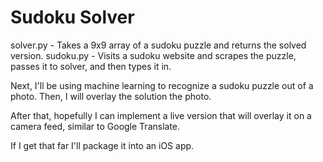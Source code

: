 # Sudoku Solver

solver.py - Takes a 9x9 array of a sudoku puzzle and returns the solved version.
sudoku.py - Visits a sudoku website and scrapes the puzzle, passes it to solver, and then types it in.

Next, I'll be using machine learning to recognize a sudoku puzzle out of a photo. Then, I will overlay the solution the photo.

After that, hopefully I can implement a live version that will overlay it on a camera feed, similar to Google Translate.

If I get that far I'll package it into an iOS app.

